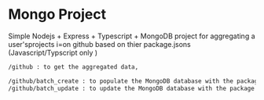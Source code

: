 # Mongo Project
Simple Nodejs + Express + Typescript + MongoDB project for aggregating a user'sprojects i=on github based on thier package.jsons (Javascript/Typscript only )

```sh
/github : to get the aggregated data,

/github/batch_create : to populate the MongoDB database with the package.jsons
/github/batch_update : to update the MongoDB database with the package.jsons (will be exscuted on a daily cronjob )
```

